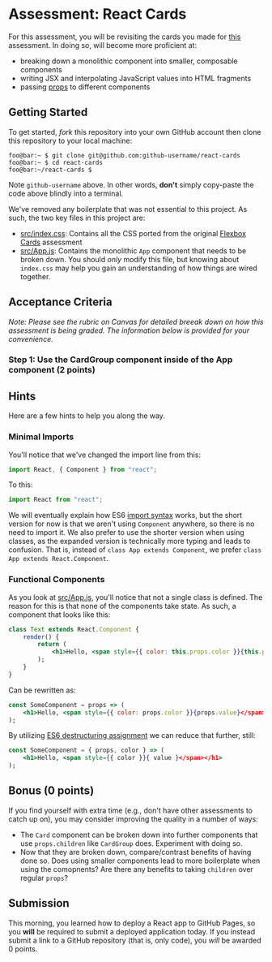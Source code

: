 # Assessment: React Cards

For this assessment, you will be revisiting the cards you made for
[this](https://my.kenzie.academy/courses/4/assignments/160?module_item_id=260)
assessment. In doing so, will become more proficient at:

- breaking down a monolithic component into smaller, composable components
- writing JSX and interpolating JavaScript values into HTML fragments
- passing [props](https://reactjs.org/docs/components-and-props.html#props-are-read-only)
  to different components

## Getting Started
To get started, _fork_ this repository into your own GitHub account then clone
this repository to your local machine:

```console
foo@bar:~ $ git clone git@github.com:github-username/react-cards
foo@bar:~ $ cd react-cards
foo@bar:~/react-cards $
```

Note `github-username` above. In other words, __don't__ simply copy-paste the
code above blindly into a terminal. 

We've removed any boilerplate that was not essential to this project. As such,
the two key files in this project are:

- [src/index.css](src/index.css): Contains all the CSS ported from the original
  [Flexbox Cards](https://my.kenzie.academy/courses/4/assignments/160?module_item_id=260)
    assessment
- [src/App.js](src/App.js): Contains the monolithic `App` component that needs
  to be broken down. You should _only_ modify this file, but knowing about
  `index.css` may help you gain an understanding of how things are wired
  together.

## Acceptance Criteria
_Note: Please see the rubric on Canvas for detailed breeak down on how this
assessment is being graded. The information below is provided for your
convenience._

### Step 1: Use the CardGroup component inside of the App component (2 points)

## Hints

Here are a few hints to help you along the way.

### Minimal Imports
You'll notice that we've changed the import line from this:

```jsx
import React, { Component } from "react";
```

To this:

```jsx
import React from "react";
```

We will eventually explain how ES6 [import syntax](https://developer.mozilla.org/en-US/docs/Web/JavaScript/Reference/Statements/import)
works, but the short version for now is that we aren't using `Component`
anywhere, so there is no need to import it. We also prefer to use the shorter
version when using classes, as the expanded version is technically more typing
and leads to confusion. That is, instead of `class App extends Component`, we
prefer `class App extends React.Component`.

### Functional Components

As you look at [src/App.js](App.js), you'll notice that not a single class is
defined. The reason for this is that none of the components take state. As such,
a component that looks like this:

```jsx
class Text extends React.Component {
    render() {
        return (
            <h1>Hello, <span style={{ color: this.props.color }}{this.props.value}</span></h1>
        );
    }
}
```

Can be rewritten as:

```jsx
const SomeComponent = props => (
    <h1>Hello, <span style={{ color: props.color }}{props.value}</span></h1>
);
```

By utilizing [ES6 destructuring assignment](http://es6-features.org/#ObjectMatchingShorthandNotation)
we can reduce that further, still:

```jsx
const SomeComponent = { props, color } => (
    <h1>Hello, <span style={{ color }}{ value }</span></h1>
);
```

## Bonus (0 points)

If you find yourself with extra time (e.g., don't have other assessments to
catch up on), you may consider improving the quality in a number of ways:

- The `Card` component can be broken down into further components that use
    `props.children` like `CardGroup` does. Experiment with doing so.
- Now that they are broken down, compare/contrast benefits of having done so.
  Does using smaller components lead to more boilerplate when using the
  comopnents? Are there any benefits to taking `children` over regular
  `props`?

## Submission

This morning, you learned how to deploy a React app to GitHub Pages, so you
__will__ be required to submit a deployed application today. If you instead
submit a link to a GitHub repository (that is, only code), you _will_ be awarded
0 points.
